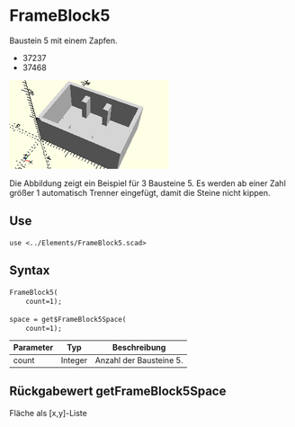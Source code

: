 # FrameBlock5
Baustein 5 mit einem Zapfen.
- 37237
- 37468

![FrameBlock5](../../images/FrameBlock5.png)

Die Abbildung zeigt ein Beispiel für 3 Bausteine 5. Es werden ab einer Zahl größer 1 automatisch Trenner eingefügt, damit die Steine nicht kippen.

## Use
```
use <../Elements/FrameBlock5.scad>
```

## Syntax
```
FrameBlock5(
    count=1);

space = get$FrameBlock5Space(
    count=1);
```

| Parameter | Typ | Beschreibung |
| ------ | ------ | ------ |
| count | Integer | Anzahl der Bausteine 5. |

## Rückgabewert getFrameBlock5Space
Fläche als \[x,y]-Liste